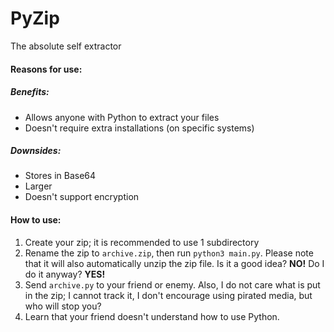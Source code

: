 # PyZip
The absolute self extractor

#### Reasons for use:

##### Benefits:
* Allows anyone with Python to extract your files
* Doesn't require extra installations (on specific systems)
##### Downsides:
* Stores in Base64
* Larger
* Doesn't support encryption

#### How to use:
1. Create your zip; it is recommended to use 1 subdirectory
2. Rename the zip to `archive.zip`, then run `python3 main.py`. Please note that it will also automatically unzip the zip file. Is it a good idea? **NO!** Do I do it anyway? **YES!**
3. Send `archive.py` to your friend or enemy. Also, I do not care what is put in the zip; I cannot track it, I don't encourage using pirated media, but who will stop you?
4. Learn that your friend doesn't understand how to use Python.
